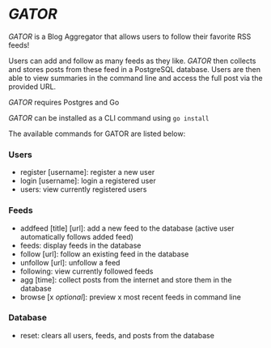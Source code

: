 # *GATOR*

*GATOR* is a Blog Aggregator that allows users to follow their favorite RSS feeds!

Users can add and follow as many feeds as they like. *GATOR* then collects and stores posts from these feed in a PostgreSQL database. Users are then able to view summaries in the command line and access the full post via the provided URL. 

*GATOR* requires Postgres and Go


*GATOR* can be installed as a CLI command using `go install`

The available commands for GATOR are listed below:
### Users
- register [username]: register a new user
- login [username]: login a registered user
- users: view currently registered users

### Feeds
- addfeed [title] [url]: add a new feed to the database (active user automatically follows added feed)
- feeds: display feeds in the database
- follow [url]: follow an existing feed in the database
- unfollow [url]: unfollow a feed
- following: view currently followed feeds
- agg [time]: collect posts from the internet and store them in the database
- browse [x *optional*]: preview x most recent feeds in command line

### Database
- reset: clears all users, feeds, and posts from the database
